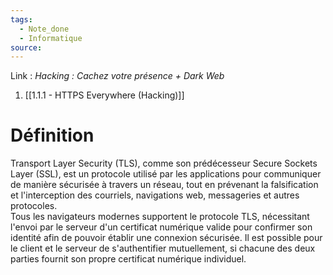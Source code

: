 ```yaml
---
tags:
  - Note_done
  - Informatique
source:
---
```


Link :
_Hacking : Cachez votre présence + Dark Web_
1. [[1.1.1 - HTTPS Everywhere (Hacking)]]

# Définition
Transport Layer Security (TLS), comme son prédécesseur Secure Sockets Layer (SSL), est un protocole utilisé par les applications pour communiquer de manière sécurisée à travers un réseau, tout en prévenant la falsification et l'interception des courriels, navigations web, messageries et autres protocoles.
\
Tous les navigateurs modernes supportent le protocole TLS, nécessitant l'envoi par le serveur d'un certificat numérique valide pour confirmer son identité afin de pouvoir établir une connexion sécurisée. Il est possible pour le client et le serveur de s'authentifier mutuellement, si chacune des deux parties fournit son propre certificat numérique individuel.